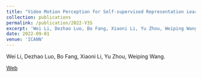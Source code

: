 ```yaml
---
title: "Video Motion Perception for Self-supervised Representation Learning"
collection: publications
permalink: /publication/2022-V3S
excerpt: 'Wei Li, Dezhao Luo, Bo Fang, Xiaoni Li, Yu Zhou, Weiping Wang.'
date: 2022-09-01
venue: 'ICANN'
---
```

Wei Li, Dezhao Luo, Bo Fang, Xiaoni Li, Yu Zhou, Weiping Wang.

[Web](https://link.springer.com/chapter/10.1007/978-3-031-15937-4_43)
